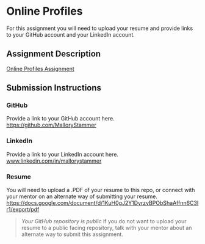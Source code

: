 # Online Profiles
For this assignment you will need to upload your resume and provide links to your GitHub account and your LinkedIn account.

## Assignment Description
[Online Profiles Assignment](https://education.launchcode.org/liftoff/modules/assignments/online-profiles)

## Submission Instructions
 
### GitHub
Provide a link to your GitHub account here.
 https://github.com/MalloryStammer
 
### LinkedIn
Provide a link to your LinkedIn account here.
www.linkedin.com/in/mallorystammer

### Resume
You will need to upload a .PDF of your resume to this repo, or connect with your mentor on an alternate way of submitting your resume.
https://docs.google.com/document/d/1KuH0gJ2Y1DyrzvBPObShaAffnn6C3Ir1/export/pdf 

> *Your GitHub repository is public* if you do not want to upload your resume to a public facing repository, talk with your mentor about an alternate way to submit this assignment.

